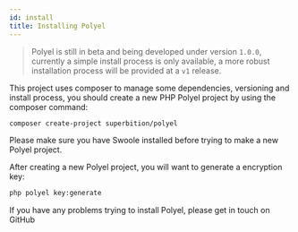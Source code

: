 ```yaml
---
id: install
title: Installing Polyel
---
```


> Polyel is still in beta and being developed under version `1.0.0`, currently a simple install process is only available, a more robust installation process will be provided at a `v1` release.

This project uses composer to manage some dependencies, versioning and install process, you should create a new PHP Polyel project by using the composer command:

```bash
composer create-project superbition/polyel
```

Please make sure you have Swoole installed before trying to make a new Polyel project.

After creating a new Polyel project, you will want to generate a encryption key:

```bash
php polyel key:generate
```

<div class="warnMsg">If you have any problems trying to install Polyel, please get in touch on GitHub</div>